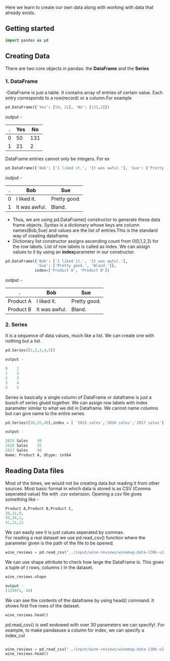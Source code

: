 Here we learn to create our own data along with working with data that already exists.
<br>
## Getting started

```python
import pandas as pd
```

## Creating Data

There are two core objects in pandas: the **DataFrame** and the **Series**

### 1. DataFrame

-DataFrame is just a table. It contains array of entries of certain value. Each entry corresponds to a row(record) or a column.For example
```python
pd.DataFrame({'Yes': [50, 21], 'No': [131,2]})

```

output - 

.|Yes|	No
----| ----| ----|
0	|50	|131
1	|21|	2

DataFrame entries cannot only be integers. For ex

```python
pd.DataFrame({'Bob': ['I liked it.', 'It was awful.'], 'Sue': ['Pretty good.', 'Bland.']})
```
output - 

.|	Bob|	Sue
---| ---| ---|
0	|I liked it.	|Pretty good.
1	|It was awful.|	Bland.

* Thus, we are using pd.DataFrame() constructor to generate these data frame objects. Syntax is a dictionary whose keys are column names(Bob,Sue) and values are the list of entries.This is the standard way of creating dataframe.
* Dictionary list constructor assigns ascending count from 0(0,1,2,3) for the row labels. List of row labels is called as index. We can assign values to it by using an **index**parameter in our constructor.

```python
pd.DataFrame({'Bob': ['I liked it.', 'It was awful.'], 
              'Sue': ['Pretty good.', 'Bland.']},
             index=['Product A', 'Product B'])
```

output - 

.| Bob|	Sue
  ----| ----| ----|
Product A|	I liked it.|	Pretty good.
Product B	| It was awful.	|Bland.

### 2. Series

It is a sequence of data values, much like a list. We can create one with nothing but a list.

```python
pd.Series([1,2,3,4,5])

output - 

0    1
1    2
2    3
3    4
4    5
```
Series is basically a single column of DataFrame or dataframe is just a bunch of series glued together. We can assign row labels with index parameter similar to what we did in Dataframe. We cannot name columns but can give name to the entire series.

```python
pd.Series([30,35,40],index = [ '2015 sales','2016 sales','2017 sales'], name = 'Product A')

output - 

2015 Sales    30
2016 Sales    35
2017 Sales    40
Name: Product A, dtype: int64
```

## Reading Data files

Most of the times, we would not be creating data but reading it from other sources. Most basic format in which data is stored is as CSV (Comma seperated value) file with .csv extension. Opening a csv file gives something like - 

```python
Product A,Product B,Product C,
30,21,9,
35,34,1,
41,11,11
```

We can easily see it is just calues seperated by commas.
<br>
For reading a real dataset we use pd.read_csv() function where the parameter given is the path of the file to be opened.

```python
wine_reviews = pd.read_csv("../input/wine-reviews/winemag-data-130k-v2.csv")
```

We can use shape attribute to check how large the DataFrame is. This gives a tuple of ( rows, columns ) in the dataset.
```python
wine_reviews.shape

output - 
(129971, 14)
```

We can see the contents of the dataframe by using head() command. It shows first five rows of the dataset.
```python
wine_reviews.head()

```
pd.read_csv() is well endowed with over 30 parameters we can specify!. For example, to make pandasuse a column for index, we can specify a index_col

```python

wine_reviews = pd.read_csv("../input/wine-reviews/winemag-data-130k-v2.csv", index_col = 0 )
wine_reviews.head()

```







